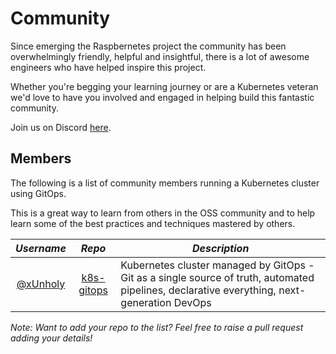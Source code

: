 # Community

Since emerging the Raspbernetes project the community has been overwhelmingly friendly, helpful and insightful, there is a lot of awesome engineers who have helped inspire this project.

Whether you're begging your learning journey or are a Kubernetes veteran we'd love to have you involved and engaged in helping build this fantastic community.

Join us on Discord [here](https://discord.gg/RGvKzVg).

## Members

The following is a list of community members running a Kubernetes cluster using GitOps.

This is a great way to learn from others in the OSS community and to help learn some of the best practices and techniques mastered by others.

| *Username* | *Repo* | *Description* |
| :---------:|:------:|---------------|
|[@xUnholy](https://github.com/xUnholy)|[k8s-gitops](https://github.com/raspbernetes/k8s-gitops)|Kubernetes cluster managed by GitOps - Git as a single source of truth, automated pipelines, declarative everything, next-generation DevOps|

*Note: Want to add your *repo* to the list? Feel free to raise a pull request adding your details!*
